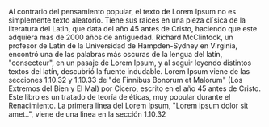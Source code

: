 Al contrario del pensamiento popular, el texto de Lorem
Ipsum no es simplemente texto aleatorio. Tiene sus 
raices en una pieza cl´sica de la literatura del 
Latin, que data del año 45 antes de Cristo, haciendo  que este adquiera mas de 2000 años de antiguedad. 
Richard McClintock, un profesor de Latin de la 
Universidad de Hampden-Sydney en Virginia, encontró 
una de las palabras más oscuras de la lengua del 
latín, "consecteur", en un pasaje de Lorem Ipsum, y al 
seguir leyendo distintos textos del latín, descubrió
la fuente indudable. Lorem Ipsum viene de las
secciones 1.10.32 y 1.10.33 de "de Finnibus Bonorum 
et Malorum" (Los Extremos del Bien y El Mal) por 
Cicero, escrito en el año 45 antes de Cristo. Este 
libro es un tratado de teoría de éticas, muy popular 
durante el Renacimiento. La primera linea del Lorem 
Ipsum, "Lorem ipsum dolor sit amet..", viene de una 
linea en la sección 1.10.32
